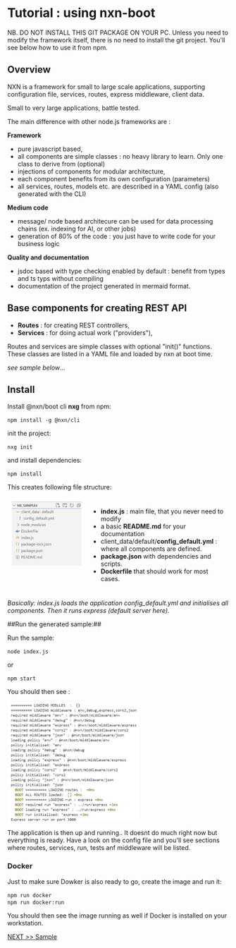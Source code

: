 # Tutorial : using nxn-boot

NB. DO NOT INSTALL THIS GIT PACKAGE ON YOUR PC. Unless you need to modify the framework itself, there is no need to install the git project. You'll see below how to use it from npm.


## Overview ##
NXN is a framework for small to large scale applications, supporting configuration file, services, routes, express middleware, client data.

Small to very large applications, battle tested.

The main difference with other node.js frameworks are :

**Framework**
- pure javascript  based,
- all components are simple classes : no heavy library to learn. Only one class to derive from (optional)
- injections of components for modular architecture,
- each component benefits from its own configuration (parameters)
- all services, routes, models etc. are described in a YAML config (also generated with the CLI)

**Medium code**
- message/ node based architecure can be used for data processing chains (ex. indexing for AI, or other jobs)
- generation of 80% of the code : you just have to write code for your business logic

**Quality and documentation**
- jsdoc based with type checking enabled by default : benefit from types and ts typs without compiling
- documentation of the project generated in mermaid format.


## Base components for creating REST API ##
- **Routes** : for creating REST controllers,
- **Services** : for doing actual work ("providers"),

Routes and services are simple classes with optional "init()" functions.
These classes are listed in a YAML file and loaded by nxn at boot time.

*see sample below*...

## Install ##

Install @nxn/boot cli **nxg** from npm:

    npm install -g @nxn/cli

init the project:

    nxg init

and install dependencies:

    npm install


This creates following file structure:

<style>
    .row {
        display: flex;
    }

    .column {
        flex: 1;
        padding: 10px;
    }
</style>
<div class="row">
    <div class="column">
        <img src="docs/images/image.png" alt="File structure" width="270px" />
    </div>
    <div class="column">
        <ul>
            <li><strong>index.js</strong> : main file, that you never need to modify
            <li>a basic <strong>README.md</strong> for your documentation
            <li>client_data/default/<strong>config_default.yml</strong> : where all components are defined. 
            <li><strong>package.json</strong> with dependencies and scripts.
            <li><strong>Dockerfile</strong> that should work for most cases.
        </ul>
    </div>
</div>

*Basically: index.js loads the application config_default.yml and initialises all components. Then it runs express (default server here).*

##Run the generated sample:##

Run the sample:

    node index.js

or 

    npm start

You should then see :

<img src="docs/images/image-1.png" alt="Output" width="300px" />

The application is then up and running.. It doesnt do much right now but everything is ready.
Have a look on the config file and you'll see sections where routes, services, run, tests anf middleware will be listed. 

### Docker ###
Just to make sure Dowker is also ready to go, create the image and run it:

    npm run docker
    npm run docker:run

You should then see the image running as well if Docker is installed on your workstation.


[NEXT >> Sample](docs/sample.md)